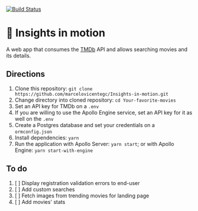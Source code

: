 [![Build Status](https://travis-ci.org/marcelovicentegc/Insights-in-motion.svg?style=flat-square&branch=master)](https://travis-ci.org/marcelovicentegc/Insights-in-motion)

# 🎥 Insights in motion

A web app that consumes the [TMDb](https://www.themoviedb.org/ "TMDb's homepage") API and allows searching movies and its details.

## Directions

1. Clone this repository: `git clone https://github.com/marcelovicentegc/Insights-in-motion.git`
2. Change directory into cloned repository: `cd Your-favorite-movies`
3. Set an API key for TMDb on a `.env`
4. If you are willing to use the Apollo Engine service, set an API key for it as well on the `.env`
5. Create a Postgres database and set your credentials on a `ormconfig.json`
6. Install dependencies: `yarn`
7. Run the application with Apollo Server: `yarn start`; or with Apollo Engine: `yarn start-with-engine`

## To do

1. [ ] Display registration validation errors to end-user
2. [ ] Add custom searches
3. [ ] Fetch images from trending movies for landing page
4. [ ] Add movies' stats
